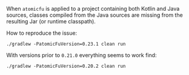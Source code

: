 When `atomicfu` is applied to a project containing both Kotlin and Java sources, classes compiled from the Java sources are missing from the resulting Jar (or runtime classpath).

How to reproduce the issue:

```shell
./gradlew -PatomicFuVersion=0.23.1 clean run
```

With versions prior to `0.21.0` everything seems to work find:
```shell
./gradlew -PatomicFuVersion=0.20.2 clean run
```
